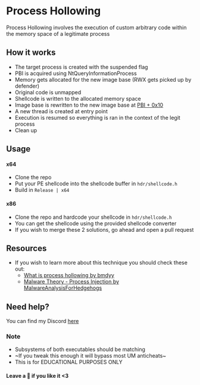 # Process Hollowing
Process Hollowing involves the execution of custom arbitrary code within the memory space of a legitimate process

## How it works
- The target process is created with the suspended flag
- PBI is acquired using NtQueryInformationProcess
- Memory gets allocated for the new image base (RWX gets picked up by defender)
- Original code is unmapped
- Shellcode is written to the allocated memory space
- Image base is rewritten to the new image base at [PBI + 0x10](https://www.nirsoft.net/kernel_struct/vista/PEB.html)
- A new thread is created at entry point
- Execution is resumed so everything is ran in the context of the legit process
- Clean up

## Usage
#### x64
- Clone the repo
- Put your PE shellcode into the shellcode buffer in `hdr/shellcode.h`
- Build in `Release | x64`

#### x86
- Clone the repo and hardcode your shellcode in `hdr/shellcode.h`
- You can get the shellcode using the provided shellcode converter
- If you wish to merge these 2 solutions, go ahead and open a pull request

## Resources
- If you wish to learn more about this technique you should check these out:
    - [What is process hollowing by bmdyy](https://www.youtube.com/watch?v=aQQT-nYoiJo)
    - [Malware Theory - Process Injection by MalwareAnalysisForHedgehogs](https://www.youtube.com/watch?v=tBR1-1J5Jec)

## Need help?
You can find my Discord [here](https://hellokittyfan48.github.io/)

### Note
- Subsystems of both executables should be matching
- ~If you tweak this enough it will bypass most UM anticheats~
- This is for EDUCATIONAL PURPOSES ONLY

#### Leave a 🌟 if you like it <3
